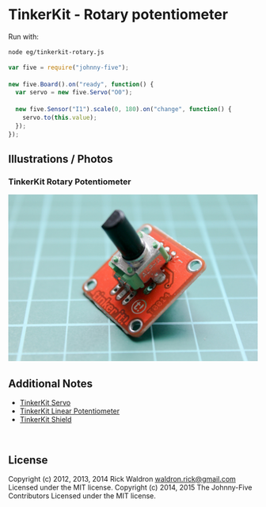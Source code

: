 <!--remove-start-->

# TinkerKit - Rotary potentiometer

<!--remove-end-->








Run with:
```bash
node eg/tinkerkit-rotary.js
```


```javascript
var five = require("johnny-five");

new five.Board().on("ready", function() {
  var servo = new five.Servo("O0");

  new five.Sensor("I1").scale(0, 180).on("change", function() {
    servo.to(this.value);
  });
});


```


## Illustrations / Photos


### TinkerKit Rotary Potentiometer



![docs/images/tinkerkit-rotary.png](images/tinkerkit-rotary.png)  






## Additional Notes
- [TinkerKit Servo](http://tinkerkit.tihhs.nl/servo/)
- [TinkerKit Linear Potentiometer](http://tinkerkit.tihhs.nl/linear-pot/)
- [TinkerKit Shield](http://tinkerkit.tihhs.nl/shield/)

&nbsp;

<!--remove-start-->

## License
Copyright (c) 2012, 2013, 2014 Rick Waldron <waldron.rick@gmail.com>
Licensed under the MIT license.
Copyright (c) 2014, 2015 The Johnny-Five Contributors
Licensed under the MIT license.

<!--remove-end-->

